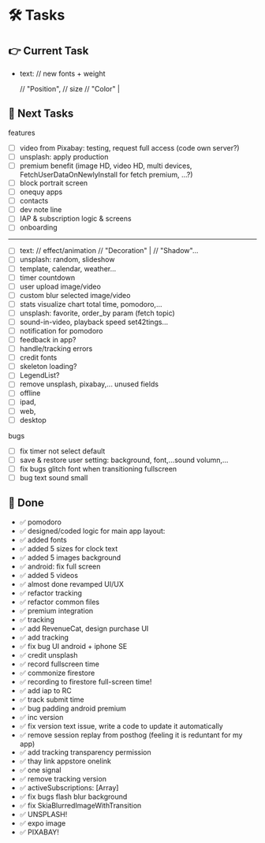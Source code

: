# 🛠️ Tasks  

## 👉 Current Task    

- text:
    // new fonts + weight
  
    // "Position",
    // size
    // "Color" |

## 🙌 Next Tasks  
features
- [ ] video from Pixabay: testing, request full access (code own server?)
- [ ] unsplash: apply production
- [ ] premium benefit (image HD, video HD, multi devices, FetchUserDataOnNewlyInstall for fetch premium, ...?)
- [ ] block portrait screen
- [ ] onequy apps
- [ ] contacts
- [ ] dev note line
- [ ] IAP & subscription logic & screens
- [ ] onboarding

-------------

- [ ] text:
    // effect/animation
    // "Decoration" |
    // "Shadow"...
- [ ] unsplash: random, slideshow
- [ ] template, calendar, weather...
- [ ] timer countdown
- [ ] user upload image/video
- [ ] custom blur selected image/video
- [ ] stats visualize chart total time, pomodoro,...
- [ ] unsplash: favorite, order_by param (fetch topic)
- [ ] sound-in-video, playback speed set42tings...
- [ ] notification for pomodoro
- [ ] feedback in app?
- [ ] handle/tracking errors
- [ ] credit fonts
- [ ] skeleton loading?
- [ ] LegendList?
- [ ] remove unsplash, pixabay,... unused fields
- [ ] offline
- [ ] ipad,
- [ ] web,
- [ ] desktop

bugs
- [ ] fix timer not select default
- [ ] save & restore user setting: background, font,...sound volumn,...
- [ ] fix bugs glitch font when transitioning fullscreen
- [ ] bug text sound small

## 🎉 Done  
- ✅ pomodoro
- ✅ designed/coded logic for main app layout:
- ✅ added fonts
- ✅ added 5 sizes for clock text
- ✅ added 5 images background
- ✅ android: fix full screen
- ✅ added 5 videos
- ✅ almost done revamped UI/UX
- ✅ refactor tracking
- ✅ refactor common files
- ✅ premium integration
- ✅ tracking
- ✅ add RevenueCat, design purchase UI
- ✅ add tracking
- ✅ fix bug UI android + iphone SE
- ✅ credit unsplash
- ✅ record fullscreen time
- ✅ commonize firestore
- ✅ recording to firestore full-screen time!
- ✅ add iap to RC
- ✅ track submit time
- ✅ bug padding android premium
- ✅ inc version
- ✅ fix version text issue, write a code to update it automatically
- ✅ remove session replay from posthog (feeling it is reduntant for my app)
- ✅ add tracking transparency permission
- ✅ thay link appstore onelink
- ✅ one signal
- ✅ remove tracking version
- ✅ activeSubscriptions: [Array]
- ✅ fix bugs flash blur background
- ✅ fix SkiaBlurredImageWithTransition
- ✅ UNSPLASH!
- ✅ expo image 
- ✅ PIXABAY!
